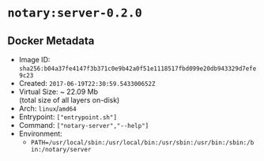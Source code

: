 # `notary:server-0.2.0`

## Docker Metadata

- Image ID: `sha256:b04a37fe4147f3b371c0e9b42a0f51e1118517fbd099e20db943329d7efe9c23`
- Created: `2017-06-19T22:30:59.543300652Z`
- Virtual Size: ~ 22.09 Mb  
  (total size of all layers on-disk)
- Arch: `linux`/`amd64`
- Entrypoint: `["entrypoint.sh"]`
- Command: `["notary-server","--help"]`
- Environment:
  - `PATH=/usr/local/sbin:/usr/local/bin:/usr/sbin:/usr/bin:/sbin:/bin:/notary/server`
